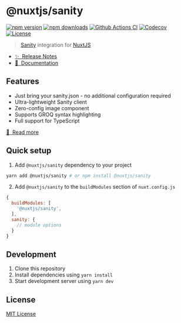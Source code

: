 # @nuxtjs/sanity

[![npm version][npm-version-src]][npm-version-href]
[![npm downloads][npm-downloads-src]][npm-downloads-href]
[![Github Actions CI][github-actions-ci-src]][github-actions-ci-href]
[![Codecov][codecov-src]][codecov-href]
[![License][license-src]][license-href]

> [Sanity](https://sanity.io/) integration for [NuxtJS](https://nuxtjs.org)

- [✨ &nbsp;Release Notes](https://sanity.nuxtjs.org/releases)
- [📖 &nbsp;Documentation](https://sanity.nuxtjs.org)

## Features

- Just bring your sanity.json - no additional configuration required
- Ultra-lightweight Sanity client
- Zero-config image component
- Supports GROQ syntax highlighting
- Full support for TypeScript

[📖 &nbsp;Read more](https://sanity.nuxtjs.org)

## Quick setup

1. Add `@nuxtjs/sanity` dependency to your project

```bash
yarn add @nuxtjs/sanity # or npm install @nuxtjs/sanity
```

2. Add `@nuxtjs/sanity` to the `buildModules` section of `nuxt.config.js`

```js
{
  buildModules: [
    '@nuxtjs/sanity',
  ],
  sanity: {
    // module options
  }
}
```

## Development

1. Clone this repository
2. Install dependencies using `yarn install`
3. Start development server using `yarn dev`

## License

[MIT License](./LICENSE)

<!-- Badges -->

[npm-version-src]: https://img.shields.io/npm/v/@nuxtjs/sanity/latest.svg
[npm-version-href]: https://npmjs.com/package/@nuxtjs/sanity
[npm-downloads-src]: https://img.shields.io/npm/dm/@nuxtjs/sanity.svg
[npm-downloads-href]: https://npmjs.com/package/@nuxtjs/sanity
[github-actions-ci-src]: https://github.com/nuxt-community/sanity-module/workflows/ci/badge.svg
[github-actions-ci-href]: https://github.com/nuxt-community/sanity-module/actions?query=workflow%3Aci
[codecov-src]: https://img.shields.io/codecov/c/github/nuxt-community/sanity-module.svg
[codecov-href]: https://codecov.io/gh/nuxt-community/sanity-module
[license-src]: https://img.shields.io/npm/l/@nuxtjs/sanity.svg
[license-href]: https://npmjs.com/package/@nuxtjs/sanity
